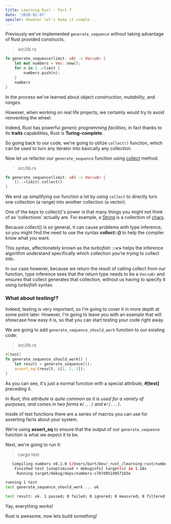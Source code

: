```yaml
---
title: Learning Rust - Part 7
date: '2020-01-07'
spoiler: However let's keep it simple...
---
```


Previously we've implemented `generate_sequence` without taking advantage of Rust provided constructs.
> src/lib.rs
```rust
fn generate_sequence(limit: u8) -> Vec<u8> {
    let mut numbers = Vec::new();
    for n in 1..=limit {
        numbers.push(n);
    }
    numbers
}
```
         
In the process we've learned about object *construction*, *mutability*, and *ranges*.

However, when working on real life projects, we certainly would try to avoid reinventing the wheel.

Indeed, Rust has powerful *generic programming facilities*, in fact thanks to its **traits** capabilities, Rust is **Turing-complete**.

So going back to our code, we're going to utilize `collect()` function, which can be used to turn any iterator into basically any collection.

Now let us refactor our `generate_sequence` function using [collect](https://doc.rust-lang.org/std/iter/trait.Iterator.html#method.collect) method.
> src/lib.rs
```rust
fn generate_sequence(limit: u8) -> Vec<u8> {
    (1..=limit).collect()
}
```

We end up simplifying our function a lot by using `collect` to directly turn one collection (a range) into another collection (a vector).

One of the keys to collect()'s power is that many things you might not think of as 'collections' actually are.
For example, a [String](https://doc.rust-lang.org/std/string/struct.String.html) is a collection of [chars](https://doc.rust-lang.org/std/primitive.char.html).

Because collect() is so general,
it can cause problems with type inference,
so you might find the need to use the syntax **collect::<SomeType>()** to help the compiler know what you want.

This syntax,
affectionately known as the *turbofish*: **::<>** helps the inference algorithm understand specifically which collection you're trying to collect into.

In our case however, because we return the result of calling collect from our function,
type inference sees that the return type needs to be a `Vec<u8>` and ensures that collect generates that collection,
without us having to specify it using *turbofish* syntax.

### What about testing!?

Indeed, testing is very important, so I'm going to cover it in more depth at some point later.
However, I'm going to leave you with an example that will showcase how easy it is,
so that you can start testing your code right away.

We are going to add `generate_sequence_should_work` function to our existing code:
> src/lib.rs
```rust
#[test]
fn generate_sequence_should_work() {
    let result = generate_sequence(3);
    assert_eq!(result, &[1, 2, 3]);
}
```
As you can see, it's just a normal function with a special attribute, **#[test]** preceding it.

*In Rust, this attribute is quite common as it is used for a variety of purposes,
and comes in two forms `#[...]` and `#![...]`.*

Inside of test functions there are a series of macros you can use for asserting facts about your system.

We're using **assert_eq** to ensure that the output of our `generate_sequence` function is what we expect it to be.

Next, we're going to run it:
> cargo test

```bash
   Compiling numbers v0.1.0 (/Users/bart/Dev/_rust_/learning-rust/numbers)
    Finished test [unoptimized + debuginfo] target(s) in 1.18s
     Running target/debug/deps/numbers-c787d951d057183e

running 1 test
test generate_sequence_should_work ... ok

test result: ok. 1 passed; 0 failed; 0 ignored; 0 measured; 0 filtered out
```
Yay, everything works!

Rust is awesome, now lets build something!
